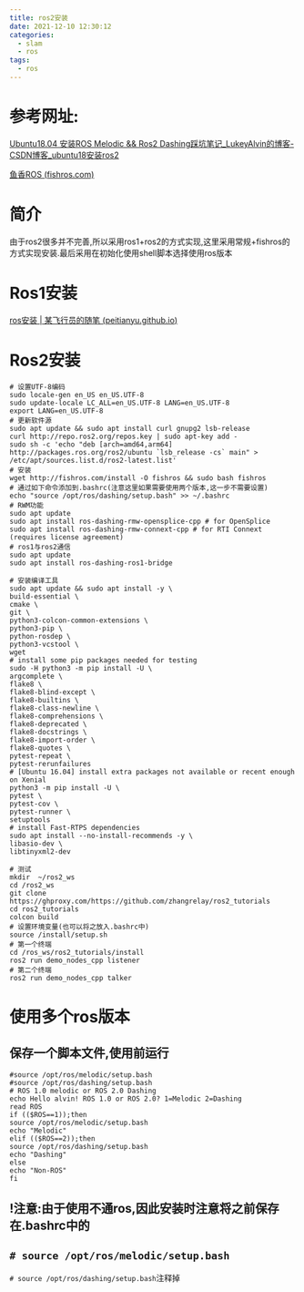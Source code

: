 ```yaml
---
title: ros2安装
date: 2021-12-10 12:30:12
categories:
  - slam
  - ros
tags:
  - ros
---
```


# 参考网址:

[Ubuntu18.04 安装ROS Melodic && Ros2 Dashing踩坑笔记_LukeyAlvin的博客-CSDN博客_ubuntu18安装ros2](https://blog.csdn.net/qq_44717317/article/details/104547474)

[鱼香ROS (fishros.com)](http://fishros.com/#/fish_home)

# 简介

由于ros2很多并不完善,所以采用ros1+ros2的方式实现,这里采用常规+fishros的方式实现安装.最后采用在初始化使用shell脚本选择使用ros版本

# Ros1安装

[ros安装 | 某飞行员的随笔 (peitianyu.github.io)](https://peitianyu.github.io/blog/2021/10/19/ros安装/)

# Ros2安装

```shell
# 设置UTF-8编码
sudo locale-gen en_US en_US.UTF-8
sudo update-locale LC_ALL=en_US.UTF-8 LANG=en_US.UTF-8
export LANG=en_US.UTF-8
# 更新软件源
sudo apt update && sudo apt install curl gnupg2 lsb-release
curl http://repo.ros2.org/repos.key | sudo apt-key add -
sudo sh -c 'echo "deb [arch=amd64,arm64] http://packages.ros.org/ros2/ubuntu `lsb_release -cs` main" > /etc/apt/sources.list.d/ros2-latest.list'
# 安装
wget http://fishros.com/install -O fishros && sudo bash fishros
# 通过如下命令添加到.bashrc(注意这里如果需要使用两个版本,这一步不需要设置)
echo "source /opt/ros/dashing/setup.bash" >> ~/.bashrc
# RWM功能
sudo apt update
sudo apt install ros-dashing-rmw-opensplice-cpp # for OpenSplice
sudo apt install ros-dashing-rmw-connext-cpp # for RTI Connext (requires license agreement)
# ros1与ros2通信
sudo apt update
sudo apt install ros-dashing-ros1-bridge
```

```shell
# 安装编译工具
sudo apt update && sudo apt install -y \
build-essential \
cmake \
git \
python3-colcon-common-extensions \
python3-pip \
python-rosdep \
python3-vcstool \
wget
# install some pip packages needed for testing
sudo -H python3 -m pip install -U \
argcomplete \
flake8 \
flake8-blind-except \
flake8-builtins \
flake8-class-newline \
flake8-comprehensions \
flake8-deprecated \
flake8-docstrings \
flake8-import-order \
flake8-quotes \
pytest-repeat \
pytest-rerunfailures
# [Ubuntu 16.04] install extra packages not available or recent enough on Xenial
python3 -m pip install -U \
pytest \
pytest-cov \
pytest-runner \
setuptools
# install Fast-RTPS dependencies
sudo apt install --no-install-recommends -y \
libasio-dev \
libtinyxml2-dev
```

```shell
# 测试
mkdir  ~/ros2_ws
cd /ros2_ws
git clone  https://ghproxy.com/https://github.com/zhangrelay/ros2_tutorials
cd ros2_tutorials
colcon build
# 设置环境变量(也可以将之放入.bashrc中)
source /install/setup.sh 
# 第一个终端
cd /ros_ws/ros2_tutorials/install
ros2 run demo_nodes_cpp listener
# 第二个终端
ros2 run demo_nodes_cpp talker
```

# 使用多个ros版本

## 保存一个脚本文件,使用前运行

```shell
#source /opt/ros/melodic/setup.bash
#source /opt/ros/dashing/setup.bash
# ROS 1.0 melodic or ROS 2.0 Dashing
echo Hello alvin! ROS 1.0 or ROS 2.0? 1=Melodic 2=Dashing 
read ROS
if (($ROS==1));then
source /opt/ros/melodic/setup.bash
echo "Melodic"
elif (($ROS==2));then
source /opt/ros/dashing/setup.bash
echo "Dashing"
else
echo "Non-ROS"
fi
```

## !注意:由于使用不通ros,因此安装时注意将之前保存在.bashrc中的

## `# source /opt/ros/melodic/setup.bash`
`# source /opt/ros/dashing/setup.bash`注释掉
